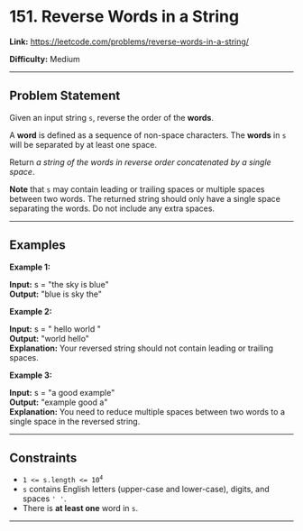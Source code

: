 # 151. Reverse Words in a String

**Link:** https://leetcode.com/problems/reverse-words-in-a-string/

**Difficulty:** Medium

---

## Problem Statement

Given an input string `s`, reverse the order of the **words**.

A **word** is defined as a sequence of non-space characters. The **words** in `s` will be separated by at least one space.  

Return _a string of the words in reverse order concatenated by a single space_.

**Note** that `s` may contain leading or trailing spaces or multiple spaces between two words. The returned string should only have a single space separating the words. Do not include any extra spaces.

---

## Examples

**Example 1:**

**Input:** s = "the sky is blue" \
**Output:** "blue is sky the"

**Example 2:**

**Input:** s = "  hello world  " \
**Output:** "world hello" \
**Explanation:** Your reversed string should not contain leading or trailing spaces.

**Example 3:**

**Input:** s = "a good   example" \
**Output:** "example good a" \
**Explanation:** You need to reduce multiple spaces between two words to a single space in the reversed string.

---

## Constraints

- <code>1 <= s.length <= 10<sup>4</sup></code>
- `s` contains English letters (upper-case and lower-case), digits, and spaces `' '`.
- There is **at least one** word in `s`.

---